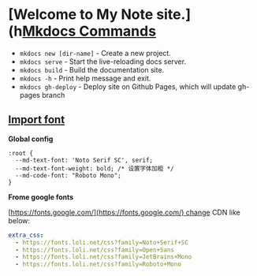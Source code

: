 # [Welcome to My Note site.](h[Mkdocs Commands](https://github.com/Rich-Too/My-Wiki/blob/master/docs/index2.md#mkdocs-commands)

- `mkdocs new [dir-name]` - Create a new project.
- `mkdocs serve` - Start the live-reloading docs server.
- `mkdocs build` - Build the documentation site.
- `mkdocs -h` - Print help message and exit.
- `mkdocs gh-deploy` - Deploy site on Github Pages, which will update gh-pages branch

## [Import font](https://github.com/Rich-Too/My-Wiki/blob/master/docs/index2.md#import-font)

**Global config**

```
:root {
  --md-text-font: 'Noto Serif SC', serif;
  --md-text-font-weight: bold; /* 设置字体加粗 */
  --md-code-font: "Roboto Mono";
}
```

**Frome google fonts**

[https://fonts.google.com/](https://fonts.google.com/) change CDN like below:

```yaml
extra_css:
  - https://fonts.loli.net/css?family=Noto+Serif+SC
  - https://fonts.loli.net/css?family=Open+Sans
  - https://fonts.loli.net/css?family=JetBrains+Mono
  - https://fonts.loli.net/css?family=Roboto+Mono
```